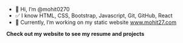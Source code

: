 - 👋 Hi, I’m @mohit0270
- ✅ I know HTML, CSS, Bootstrap, Javascript, Git, GitHub, React
- 🌱 Currently, I’m working on my static website www.mohit27.com

<!---
mohit27com/mohit27com is a ✨ special ✨ repository because its `README.md` (this file) appears on your GitHub profile.
You can click the Preview link to take a look at your changes.
--->

**Check out my website to see my resume and projects**
